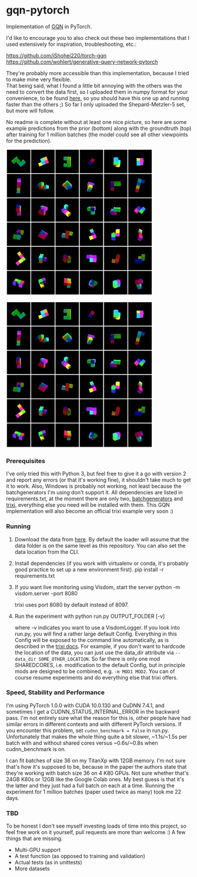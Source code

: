 # gqn-pytorch
Implementation of [GQN](http://science.sciencemag.org/content/360/6394/1204.full?ijkey=kGcNflzOLiIKQ&keytype=ref&siteid=sci) in PyTorch.

I'd like to encourage you to also check out these two implementations that I used extensively for inspiration, troubleshooting, etc.:

https://github.com/iShohei220/torch-gqn  
https://github.com/wohlert/generative-query-network-pytorch

They're probably more accessible than this implementation, because I tried to make mine very flexible.  
That being said, what I found a little bit annoying with the others was the need to convert the data first, so I uploaded them in numpy format for your convenience, to be found [here](https://console.cloud.google.com/storage/browser/gqn-datasets), so you should have this one up and running faster than the others ;) So far I only uploaded the Shepard-Metzler-5 set, but more will follow.

No readme is complete without at least one nice picture, so here are some example predictions from the prior (bottom) along with the groundtruth (top) after training for 1 million batches (the model could see all other viewpoints for the prediction).

![Groundtruth](_assets/example_groundtruth.png)

![Prediction](_assets/example_prior.png)

### Prerequisites

I've only tried this with Python 3, but feel free to give it a go with version 2 and report any errors (or that it's working fine), it shouldn't take much to get it to work. Also, Windows is probably not working, not least because the batchgenerators I'm using don't support it. All dependencies are listed in requirements.txt, at the moment there are only two, [batchgenerators](https://github.com/MIC-DKFZ/batchgenerators) and [trixi](https://github.com/MIC-DKFZ/trixi), everything else you need will be installed with them. This GQN implementation will also become an official trixi example very soon :)

### Running

1. Download the data from [here](https://console.cloud.google.com/storage/browser/gqn-datasets). By default the loader will assume that the data folder is on the same level as this repository. You can also set the data location from the CLI.

2. Install dependencies (if you work with virtualenv or conda, it's probably good practice to set up a new environment first).
        pip install -r requirements.txt


2. If you want live monitoring using Visdom, start the server
        python -m visdom.server -port 8080

   trixi uses port 8080 by default instead of 8097.

3. Run the experiment with
        python run.py OUTPUT_FOLDER [-v]

   where -v indicates you want to use a VisdomLogger. If you look into run.py, you will find a rather large default Config. Everything in this Config will be exposed to the command line automatically, as is described in the [trixi docs](https://trixi.readthedocs.io/en/latest/_api/trixi.util.html#module-trixi.util.config). For example, if you don't want to hardcode the location of the data, you can just use the data_dir attribute via `--data_dir SOME_OTHER_LOCATION`. So far there is only one mod SHAREDCORES, i.e. modification to the default Config, but in principle mods are designed to be combined, e.g. `-m MOD1 MOD2`. You can of course resume experiments and do everything else that trixi offers.

### Speed, Stability and Performance

I'm using PyTorch 1.0.0 with CUDA 10.0.130 and CuDNN 7.4.1, and sometimes I get a CUDNN_STATUS_INTERNAL_ERROR in the backward pass. I'm not entirely sure what the reason for this is, other people have had similar errors in different contexts and with different PyTorch versions. If you encounter this problem, set `cudnn_benchmark = False` in run.py. Unfortunately that makes the whole thing quite a bit slower, ~1.1s/~1.5s per batch with and without shared cores versus ~0.6s/~0.8s when cudnn_benchmark is on.

I can fit batches of size 36 on my TitanXp with 12GB memory. I'm not sure that's how it's supposed to be, because in the paper the authors state that they're working with batch size 36 on 4 K80 GPUs. Not sure whether that's 24GB K80s or 12GB like the Google Colab ones. My best guess is that it's the latter and they just had a full batch on each at a time. Running the experiment for 1 million batches (paper used twice as many) took me 22 days.

### TBD

To be honest I don't see myself investing loads of time into this project, so feel free work on it yourself, pull requests are more than welcome :) A few things that are missing.

* Multi-GPU support
* A test function (as opposed to training and validation)
* Actual tests (as in unittests)
* More datasets
